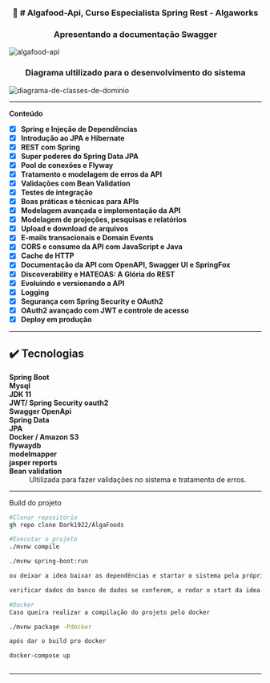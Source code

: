 
<div align="center">
  <h3 align="center">🚀 # Algafood-Api, Curso Especialista Spring Rest - Algaworks </h3>
 </div>





<h3 align="center"> Apresentando a documentação Swagger</h3>


![algafood-api](https://user-images.githubusercontent.com/48605830/159761811-9f5fd45c-cfa5-497e-88b0-452c5961e087.gif)



<h3 align="center"> Diagrama ultilizado para o desenvolvimento do sistema</h3>

![diagrama-de-classes-de-dominio](https://user-images.githubusercontent.com/48605830/159762264-1d67011d-c9b9-40bd-98c0-0b9173b7320c.jpeg)

<hr />

   **Conteúdo**

- [x] <strong>Spring e Injeção de Dependências</strong>
- [x] <strong>Introdução ao JPA e Hibernate</strong>
- [x] <strong>REST com Spring</strong>
- [x] <strong>Super poderes do Spring Data JPA</strong>
- [x] <strong>Pool de conexões e Flyway</strong>
- [x] <strong>Tratamento e modelagem de erros da API</strong>
- [x] <strong>Validações com Bean Validation</strong>
- [x] <strong>Testes de integração</strong>
- [x] <strong>Boas práticas e técnicas para APIs</strong>
- [x] <strong>Modelagem avançada e implementação da API</strong>
- [x] <strong>Modelagem de projeções, pesquisas e relatórios</strong>
- [x] <strong>Upload e download de arquivos</strong>
- [x] <strong>E-mails transacionais e Domain Events</strong>
- [x] <strong>CORS e consumo da API com JavaScript e Java</strong>
- [x] <strong>Cache de HTTP</strong>
- [x] <strong>Documentação da API com OpenAPI, Swagger UI e SpringFox</strong>
- [x] <strong>Discoverability e HATEOAS: A Glória do REST</strong>
- [x] <strong>Evoluindo e versionando a API</strong>
- [x] <strong>Logging</strong>
- [x] <strong>Segurança com Spring Security e OAuth2</strong>
- [x] <strong>OAuth2 avançado com JWT e controle de acesso</strong>
- [x] <strong>Deploy em produção</strong>

<hr />

## :heavy_check_mark: Tecnologias <a name="technologies"></a>

<dl>
<dt><strong>Spring Boot</strong></dt>
<dt><strong>Mysql</strong></dt>
<dt><strong>JDK 11</strong></dt>
<dt><strong>JWT/ Spring Security oauth2</strong></dt>
<dt><strong>Swagger OpenApi</strong></dt>
<dt><strong>Spring Data</strong></dt>
<dt><strong>JPA</strong></dt>
<dt><strong>Docker / Amazon S3</strong></dt>
  <dt><strong>flywaydb</strong></dt>
  <dt><strong>modelmapper</strong></dt>
    <dt><strong>jasper reports</strong></dt>

<dt><strong>Bean validation</strong></dt>
<dd>Ultilizada para fazer validações no sistema e tratamento de erros.</dd>
</dl>
 </div>
  <hr /> 


 Build do projeto

```bash
#Clonar repositório
gh repo clone Dark1922/AlgaFoods

#Executar o projeto
./mvnw compile

./mvnw spring-boot:run

ou deixar a idea baixar as dependências e startar o sistema pela própria idea.

verificar dados do banco de dados se conferem, e rodar o start da idea utilizada.

```

```bash
#Docker
Caso queira realizar a compilação do projeto pelo docker

./mvnw package -Pdocker

após dar o build pro docker

docker-compose up



```
<hr>
